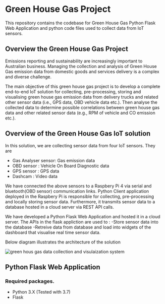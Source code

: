 # Green House Gas Project

This repository contains the codebase for Green House Gas Python Flask Web Application and python code files used to collect data from IoT sensors.

## Overview the Green House Gas Project 

Emissions reporting and sustainability are increasingly important to Australian business. Managing the collection and analysis of Green House Gas emission data from domestic goods and services delivery is a complex and diverse challenge. 

The main objective of this green house gas project is to develop a complete end-to-end IoT solution for collecting, pre-processing, storing and visualising green house gas emission data from delivery trucks and related other sensor data (i.e., GPS data, OBD vehicle data etc.). Then analyse the collected data to determine possible correlations between green house gas data and other related sensor data (e.g., RPM of vehicle and CO emission etc.). 

## Overview of the Green House Gas IoT solution

In this solution, we are collecting sensor data from four IoT sensors. They are 
- Gas Analyser sensor: Gas emission data 
- OBD sensor : Vehicle On Board Diagnostic data
- GPS sensor : GPS data
- Dashcam : Video data

We have connected the above sensors to a Raspbery Pi 4 via serial and bluetooth(OBD sensor) communication links. Python Client application deployed in the Raspbery Pi is responsible for collecting, pre-processing and locally storing sensor data. Furthermore, it transmits sensor data to a database hosted in a cloud server via REST API calls.

We have developed a Python Flask Web Application and hosted it in a cloud server. The APIs in the flask appliction are used to :
-Store sensor data into the database
-Retreive data from database and load into widgets of the dashboard that visualise real time sensor data. 

Below diagram illustrates the architecture of the solution

![green hous gas data collection and visulaization system](https://user-images.githubusercontent.com/4996419/113511100-81823700-95a1-11eb-92b8-7ca495b9e76f.png)

## Python Flask Web Application 

### Required packages. 

- Python 3.X (Tested with 3.7)
- Flask



